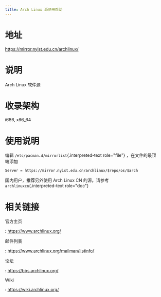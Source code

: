 ```yaml
---
title: Arch Linux 源使用帮助
---
```


地址
====

<https://mirror.nyist.edu.cn/archlinux/>

说明
====

Arch Linux 软件源

收录架构
========

i686, x86\_64

使用说明
========

编辑 `/etc/pacman.d/mirrorlist`{.interpreted-text role="file"}
，在文件的最顶端添加

    Server = https://mirror.nyist.edu.cn/archlinux/$repo/os/$arch

国内用户，推荐另外使用 Arch Linux CN 的源，请参考
`archlinuxcn`{.interpreted-text role="doc"}

相关链接
========

官方主页

:   <https://www.archlinux.org/>

邮件列表

:   <https://www.archlinux.org/mailman/listinfo/>

论坛

:   <https://bbs.archlinux.org/>

Wiki

:   <https://wiki.archlinux.org/>
